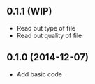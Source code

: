 ## 0.1.1 (WIP)

* Read out type of file
* Read out quality of file

## 0.1.0 (2014-12-07)

* Add basic code